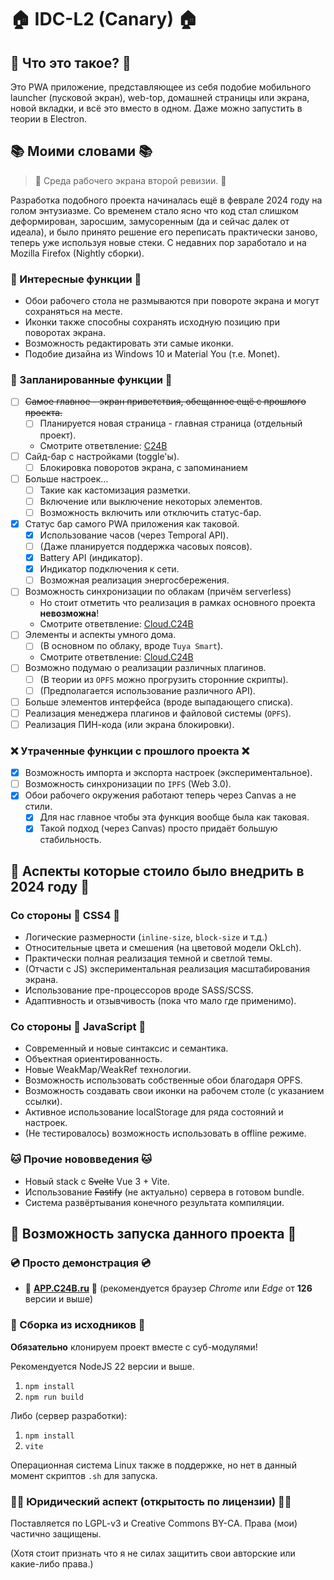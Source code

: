 # 🏠 IDC-L2 (Canary) 🏠

## 📱 Что это такое? 📱

Это PWA приложение, представляющее из себя подобие мобильного launcher (пусковой экран), web-top, домашней страницы или экрана, новой вкладки, и всё это вместо в одном. Даже можно запустить в теории в Electron.

## 📚 Моими словами 📚

> 📓 Среда рабочего экрана второй ревизии. 📓

Разработка подобного проекта начиналась ещё в феврале 2024 году на голом энтузиазме. Со временем стало ясно что код стал слишком деформирован, заросшим, замусоренным (да и сейчас далек от идеала), и было принято решение его переписать практически заново, теперь уже используя новые стеки. С недавних пор заработало и на Mozilla Firefox (Nightly сборки).

### 🎈 Интересные функции 🎈

- Обои рабочего стола не размываются при повороте экрана и могут сохраняться на месте.
- Иконки также способны сохранять исходную позицию при поворотах экрана.
- Возможность редактировать эти самые иконки.
- Подобие дизайна из Windows 10 и Material You (т.е. Monet).

### 🚧 Запланированные функции 🚧

- [ ] ~~Самое главное - экран приветствия, обещанное ещё с прошлого проекта.~~
  - [ ] Планируется новая страница - главная страница (отдельный проект).
  - Смотрите ответвление: [C24B](https://github.com/BZ-0/C24B)
- [ ] Сайд-бар с настройками (toggle'ы).
  - [ ] Блокировка поворотов экрана, с запоминанием
- [ ] Больше настроек...
  - [ ] Такие как кастомизация разметки.
  - [ ] Включение или выключение некоторых элементов.
  - [ ] Возможность включить или отключить статус-бар.
- [x] Статус бар самого PWA приложения как таковой.
  - [x] Использование часов (через Temporal API).
  - [ ] (Даже планируется поддержка часовых поясов).
  - [x] Battery API (индикатор).
  - [x] Индикатор подключения к сети.
  - [ ] Возможная реализация энергосбережения.
- [ ] Возможность синхронизации по облакам (причём serverless)
  - Но стоит отметить что реализация в рамках основного проекта **невозможна**!
  - Смотрите ответвление: [Cloud.C24B](https://github.com/BZ-0/Cloud.C24B)
- [ ] Элементы и аспекты умного дома.
  - [ ] (В основном по облаку, вроде `Tuya Smart`).
  - Смотрите ответвление: [Cloud.C24B](https://github.com/BZ-0/Cloud.C24B)
- [ ] Возможно подумаю о реализации различных плагинов.
  - [ ] (В теории из `OPFS` можно прогрузить сторонние скрипты).
  - [ ] (Предполагается использование различного API).
- [ ] Больше элементов интерфейса (вроде выпадающего списка).
- [ ] Реализация менеджера плагинов и файловой системы (`OPFS`).
- [ ] Реализация ПИН-кода (или экрана блокировки).

### ❌ Утраченные функции с прошлого проекта ❌

- [x] Возможность импорта и экспорта настроек (экспериментальное).
- [ ] Возможность синхронизации по `IPFS` (Web 3.0).
- [x] Обои рабочего окружения работают теперь через Canvas а не стили.
  - [x] Для нас главное чтобы эта функция вообще была как таковая.
  - [x] Такой подход (через Canvas) просто придаёт большую стабильность.

## 📏 Аспекты которые стоило было внедрить в 2024 году 📏

### Со стороны 🥬 CSS4 🥬

- Логические размерности (`inline-size`, `block-size` и т.д.)
- Относительные цвета и смешения (на цветовой модели OkLch).
- Практически полная реализация темной и светлой темы.
- (Отчасти с JS) экспериментальная реализация масштабирования экрана.
- Использование пре-процессоров вроде SASS/SCSS.
- Адаптивность и отзывчивость (пока что мало где применимо).

### Со стороны 🍊 JavaScript 🍊

- Современный и новые синтаксис и семантика.
- Объектная ориентированность.
- Новые WeakMap/WeakRef технологии.
- Возможность использовать собственные обои благодаря OPFS.
- Возможность создавать свои иконки на рабочем столе (с указанием ссылки).
- Активное использование localStorage для ряда состояний и настроек.
- (Не тестировалось) возможность использовать в offline режиме.

### 🐱 Прочие нововведения 🐱

- Новый stack с ~~Svelte~~ Vue 3 + Vite.
- Использование ~~Fastify~~ (не актуально) сервера в готовом bundle.
- Система развёртывания конечного результата компиляции.

## 🚀 Возможность запуска данного проекта 🚀

### 💿 Просто демонстрация 💿

- 🐴 **[APP.C24B.ru](https://APP.C24B.ru)** 🐴 (рекомендуется браузер *Chrome* или *Edge* от **126** версии и выше)

### 📝 Сборка из исходников 📝

**Обязательно** клонируем проект вместе с суб-модулями!

Рекомендуется NodeJS 22 версии и выше.

1. `npm install`
2. `npm run build`

Либо (сервер разработки):

1. `npm install`
2. `vite`

Операционная система Linux также в поддержке, но нет в данный момент скриптов `.sh` для запуска.

### 👨‍⚖️ Юридический аспект (открытость по лицензии) 👨‍⚖️

Поставляется по LGPL-v3 и Creative Commons BY-CA. Права (мои) частично защищены.

(Хотя стоит признать что я не силах защитить свои авторские или какие-либо права.)
